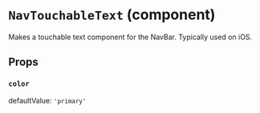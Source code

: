 `NavTouchableText` (component)
==============================

Makes a touchable text component for the NavBar. Typically
used on iOS.

Props
-----

### `color`

defaultValue: `'primary'`

